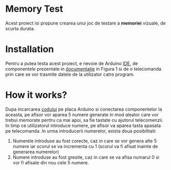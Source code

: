 # Memory Test

Acest proiect isi propune crearea unui joc de testare a **memoriei** vizuale, de scurta durata.

# Installation

Pentru a putea testa acest proiect, e nevoie de Arduino [IDE](https://www.arduino.cc/en/main/software), de componentele prezentate in [documentatie](https://github.com/georgiannechifor/Memory-Test/blob/master/Documentation.docx?raw=true) in Figura 1 si de o telecomanda prin care se vor trasmite datele de la utilizator catre program.

# How it works?

Dupa incarcarea [codului](https://github.com/georgiannechifor/Memory-Test/blob/master/proiectPMP.ino) pe placa Arduino si conectarea componentelor la aceasta, pe afisor vor aparea 5 numere generate in mod aleator care vor trebui memorate pentru ca mai apoi, sa fie tastate cu ajutorul telecomenzii. In timp ce utilizatorul introduce numere, pe afisor va aparea tasta apasata pe telecomanda. In urma introducerii numerelor, exista doua posibilitati:
1. Numerele introduse au fost corecte, caz in care se vor genera alte 5 numere iar scorul se va incrementa cu 1 (scorul va fi afisat inainte de generarea numerelor)
2. Numere introduse au fost gresite, caz in care se va afisa numarul 0 si vor fi afisate din nou cele 5 numere.

